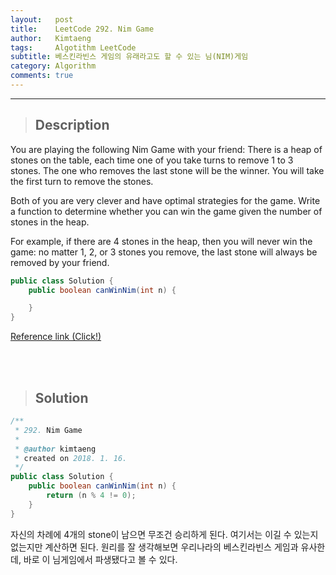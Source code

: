 ```yaml
---
layout:   post
title:    LeetCode 292. Nim Game
author:   Kimtaeng
tags: 	  Algotithm LeetCode
subtitle: 베스킨라빈스 게임의 유래라고도 할 수 있는 님(NIM)게임
category: Algorithm
comments: true
---
```


<hr/>

> ## Description

You are playing the following Nim Game with your friend: There is a heap of stones on the table, each time one of you take turns to remove 1 to 3 stones. The one who removes the last stone will be the winner. You will take the first turn to remove the stones.

Both of you are very clever and have optimal strategies for the game. Write a function to determine whether you can win the game given the number of stones in the heap.

For example, if there are 4 stones in the heap, then you will never win the game: no matter 1, 2, or 3 stones you remove, the last stone will always be removed by your friend.

```java
public class Solution {
    public boolean canWinNim(int n) {

    }
}
```

<a href="https://leetcode.com/problems/nim-game/description/" target="_blank">Reference link (Click!)</a>

<br/><br/>

> ## Solution

```java
/**
 * 292. Nim Game
 *
 * @author kimtaeng
 * created on 2018. 1. 16.
 */
public class Solution {
    public boolean canWinNim(int n) {
        return (n % 4 != 0);
    }
}
```

자신의 차례에 4개의 stone이 남으면 무조건 승리하게 된다. 여기서는 이길 수 있는지 없는지만 계산하면 된다.
원리를 잘 생각해보면 우리나라의 베스킨라빈스 게임과 유사한데, 바로 이 님게임에서 파생됐다고 볼 수 있다.